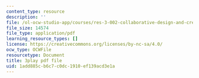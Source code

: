 ```yaml
---
content_type: resource
description: ''
file: /ol-ocw-studio-app/courses/res-3-002-collaborative-design-and-creative-expression-with-arduino-microcontrollers-january-iap-2017/1add885cb6c7c0dc1910ef139acd3e1a_WyEwjQt8gfQ.pdf
file_size: 14574
file_type: application/pdf
learning_resource_types: []
license: https://creativecommons.org/licenses/by-nc-sa/4.0/
ocw_type: OCWFile
resourcetype: Document
title: 3play pdf file
uid: 1add885c-b6c7-c0dc-1910-ef139acd3e1a
---
```

